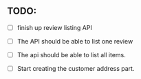 ## TODO:
- [ ] finish up review listing API
- [ ] The API should be able to list one review
- [ ] The api should be able to list all items.

- [ ] Start creating the customer address part.
